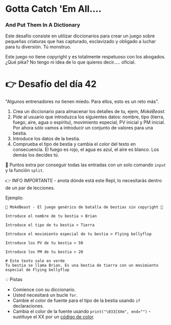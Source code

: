 # Gotta Catch 'Em All.... 
### And Put Them In A Dictionary 

Este desafío consiste en utilizar diccionarios para crear un juego sobre pequeñas criaturas que has capturado, esclavizado y obligado a luchar para tu diversión. Tú monstruo.

Este juego no tiene copyright y es totalmente respetuoso con los abogados. ¿Qué pika? No tengo ni idea de lo que quieres decir..... oficial.

# 👉 Desafío del día 42

"Algunos entrenadores no tienen miedo. Para ellos, esto es un reto más".

1. Crea un diccionario para almacenar los detalles de tu, ejem, _MokéBeast_.
2. Pide al usuario que introduzca los siguientes datos: nombre, tipo (tierra, fuego, aire, agua o espíritu), movimiento especial, PV inicial y PM inicial.  Por ahora sólo vamos a introducir un conjunto de valores para una bestia.
3. Introduce los datos de la bestia.
4. Comprueba el tipo de bestia y cambia el color del texto en consecuencia. El fuego es rojo, el agua es azul, el aire es blanco. Los demás los decides tú.

🥳 Puntos extra por conseguir todas las entradas con un solo comando `input` y la función `split`.

👉 INFO IMPORTANTE - anota dónde está este Repl, lo necesitarás dentro de un par de lecciones.

Ejemplo:

```
👾 MokéBeast - El juego genérico de batalla de bestias sin copyright 👾

Introduce el nombre de tu bestia > Brian

Introduce el tipo de tu bestia > Tierra

Introduce el movimiento especial de tu bestia > Flying bellyflop

Introduce los PV de tu bestia > 50

Introduce los PM de tu bestia > 20

# Este texto sale en verde
Tu bestia se llama Brian. Es una bestia de tierra con un movimiento especial de Flying bellyflop
```

<detalles> <sumario> 💡 Pistas </sumario>
  
- Comience con su diccionario.
- Usted necesitará un bucle `for`.
- Cambie el color de fuente para el tipo de la bestia usando `if` declaraciones.
- Cambia el color de la fuente usando `print("\033[XXm", end="")` - sustituye el XX por un [código de color](https://ozzmaker.com/add-colour-to-text-in-python/).
</detalles>